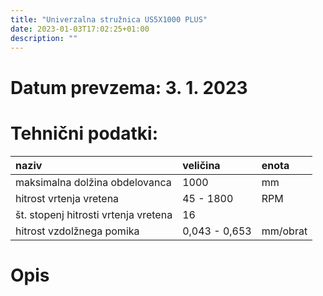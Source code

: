 ```yaml
---
title: "Univerzalna stružnica US5X1000 PLUS"
date: 2023-01-03T17:02:25+01:00
description: ""
---
```

# Datum prevzema: 3. 1. 2023
# Tehnični podatki:
| naziv | veličina | enota |
| :-- | :-- | :-- |
| maksimalna dolžina obdelovanca | 1000 | mm |
| hitrost vrtenja vretena | 45 - 1800 | RPM |
| št. stopenj hitrosti vrtenja vretena | 16 |  |
| hitrost vzdolžnega pomika | 0,043 - 0,653 | mm/obrat |
# Opis
